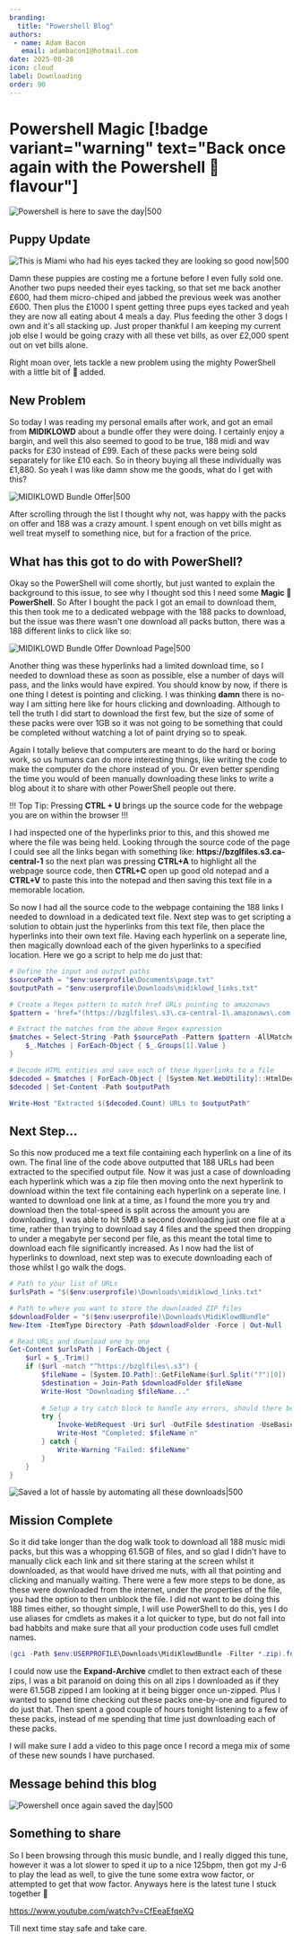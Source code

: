 ```yaml
---
branding:
  title: "Powershell Blog"
authors:
 - name: Adam Bacon
   email: adambacon1@hotmail.com
date: 2025-08-28
icon: cloud
label: Downloading
order: 90
---
```


# Powershell Magic [!badge variant="warning" text="Back once again with the Powershell :bacon: flavour"]

![Powershell is here to save the day|500](/images/ps.PNG)

## Puppy Update

![This is Miami who had his eyes tacked they are looking so good now|500](/images/miami.PNG)

Damn these puppies are costing me a fortune before I even fully sold one.  Another two pups needed their eyes tacking, so that set me back another £600, had them micro-chiped and jabbed the previous week was another £600.  Then plus the £1000 I spent getting three pups eyes tacked and yeah they are now all eating about 4 meals a day. Plus feeding the other 3 dogs I own and it's all stacking up.  Just proper thankful I am keeping my current job else I would be going crazy with all these vet bills, as over £2,000 spent out on vet bills alone.

Right moan over, lets tackle a new problem using the mighty PowerShell with a little bit of :bacon: added. 

## New Problem

So today I was reading my personal emails after work, and got an email from **MIDIKLOWD** about a bundle offer they were doing. I certainly enjoy a bargin, and well this also seemed to good to be true, 188 midi and wav packs for £30 instead of £99. Each of these packs were being sold separately for like £10 each.  So in theory buying all these individually was £1,880.  So yeah I was like damn show me the goods, what do I get with this?

![MIDIKLOWD Bundle Offer|500](/images/midiklowdBundle.PNG)

After scrolling through the list I thought why not, was happy with the packs on offer and 188 was a crazy amount. I spent enough on vet bills might as well treat myself to something nice, but for a fraction of the price.

## What has this got to do with PowerShell?

Okay so the PowerShell will come shortly, but just wanted to explain the background to this issue, to see why I thought sod this I need some **Magic :bacon: PowerShell**. So After I bought the pack I got an email to download them, this then took me to a dedicated webpage with the 188 packs to download, but the issue was there wasn't one download all packs button, there was a 188 different links to click like so:

![MIDIKLOWD Bundle Offer Download Page|500](/images/midiklowd.PNG)

Another thing was these hyperlinks had a limited download time, so I needed to download these as soon as possible, else a number of days will pass, and the links would have expired. You should know by now, if there is one thing I detest is pointing and clicking.  I was thinking **damn** there is no-way I am sitting here like for hours clicking and downloading. Although to tell the truth I did start to download the first few, but the size of some of these packs were over 1GB so it was not going to be something that could be completed without watching a lot of paint drying so to speak.

Again I totally believe that computers are meant to do the hard or boring work, so us humans can do more interesting things, like writing the code to make the computer do the chore instead of you. Or even better spending the time you would of been manually downloading these links to write a blog about it to share with other PowerShell people out there. 

!!!
Top Tip: Pressing **CTRL + U** brings up the source code for the webpage you are on within the browser
!!!

I had inspected one of the hyperlinks prior to this, and this showed me where the file was being held.  Looking through the source code of the page I could see all the links began with something like: **https://bzglfiles\.s3\.ca-central-1** so the next plan was pressing **CTRL+A** to highlight all the webpage source code, then **CTRL+C** open up good old notepad and a **CTRL+V** to paste this into the notepad and then saving this text file in a memorable location. 

So now I had all the source code to the webpage containing the 188 links I needed to download in a dedicated text file. Next step was to get scripting a solution to obtain just the hyperlinks from this text file, then place the hyperlinks into their own text file. Having each hyperlink on a seperate line, then magically download each of the given hyperlinks to a specified location. Here we go a script to help me do just that: 

```ps1 #
# Define the input and output paths
$sourcePath = "$env:userprofile\Documents\page.txt"
$outputPath = "$env:userprofile\Downloads\midiklowd_links.txt"

# Create a Regex pattern to match href URLs pointing to amazonaws
$pattern = 'href="(https://bzglfiles\.s3\.ca-central-1\.amazonaws\.com[^"]+)"'

# Extract the matches from the above Regex expression  
$matches = Select-String -Path $sourcePath -Pattern $pattern -AllMatches | ForEach-Object {
    $_.Matches | ForEach-Object { $_.Groups[1].Value }
}

# Decode HTML entities and save each of these hyperlinks to a file
$decoded = $matches | ForEach-Object { [System.Net.WebUtility]::HtmlDecode($_) }
$decoded | Set-Content -Path $outputPath

Write-Host "Extracted $($decoded.Count) URLs to $outputPath"
```

## Next Step...

So this now produced me a text file containing each hyperlink on a line of its own. The final line of the code above outputted that 188 URLs had been extracted to the specified output file.  Now it was just a case of downloading each hyperlink which was a zip file then moving onto the next hyperlink to download within the text file containing each hyperlink on a seperate line. I wanted to download one link at a time, as I found the more you try and download then the total-speed is split across the amount you are downloading, I was able to hit 5MB a second downloading just one file at a time, rather than trying to download say 4 files and the speed then dropping to under a megabyte per second per file, as this meant the total time to download each file significantly increased. As I now had the list of hyperlinks to download, next step was to execute downloading each of those whilst I go walk the dogs.

```ps1 #
# Path to your list of URLs
$urlsPath = "$($env:userprofile)\Downloads\midiklowd_links.txt"

# Path to where you want to store the downloaded ZIP files 
$downloadFolder = "$($env:userprofile)\Downloads\MidiKlowdBundle"
New-Item -ItemType Directory -Path $downloadFolder -Force | Out-Null

# Read URLs and download one by one
Get-Content $urlsPath | ForEach-Object {
    $url = $_.Trim()
    if ($url -match "^https://bzglfiles\.s3") {
        $fileName = [System.IO.Path]::GetFileName($url.Split("?")[0])
        $destination = Join-Path $downloadFolder $fileName
        Write-Host "Downloading $fileName..."
        
        # Setup a try catch block to handle any errors, should there be a problem
        try {
            Invoke-WebRequest -Uri $url -OutFile $destination -UseBasicParsing -ErrorAction Stop
            Write-Host "Completed: $fileName`n"
        } catch {
            Write-Warning "Failed: $fileName"
        }
    }
}
```

![Saved a lot of hassle by automating all these downloads|500](/images/midiklowdBundle2.PNG)

## Mission Complete


So it did take longer than the dog walk took to download all 188 music midi packs, but this was a whopping 61.5GB of files, and so glad I didn't have to manually click each link and sit there staring at the screen whilst it downloaded, as that would have drived me nuts, with all that pointing and clicking and manually waiting. There were a few more steps to be done, as these were downloaded from the internet, under the properties of the file, you had the option to then unblock the file. I did not want to be doing this 188 times either, so thought simple, I will use PowerShell to do this, yes I do use aliases for cmdlets as makes it a lot quicker to type, but do not fall into bad habbits and make sure that all your production code uses full cmdlet names. 

```ps1 #
(gci -Path $env:USERPROFILE\Downloads\MidiKlowdBundle -Filter *.zip).fullname | % {Unblock-File $_ -Confirm:$false}
```

I could now use the **Expand-Archive** cmdlet to then extract each of these zips, I was a bit paranoid on doing this on all zips I downloaded as if they were 61.5GB zipped I am looking at it being bigger once un-zipped. Plus I wanted to spend time checking out these packs one-by-one and figured to do just that. Then spent a good couple of hours tonight listening to a few of these packs, instead of me spending that time just downloading each of these packs. 

I will make sure I add a video to this page once I record a mega mix of some of these new sounds I have purchased.

## Message behind this blog

![Powershell once again saved the day|500](/images/psman.PNG)


## Something to share

So I been browsing through this music bundle, and I really digged this tune, however it was a lot slower to sped it up to a nice 125bpm, then got my J-6 to play the lead as well, to give the tune some extra wow factor, or attempted to get that wow factor. Anyways here is the latest tune I stuck together :musical_note:

https://www.youtube.com/watch?v=CfEeaEfqeXQ

Till next time stay safe and take care.